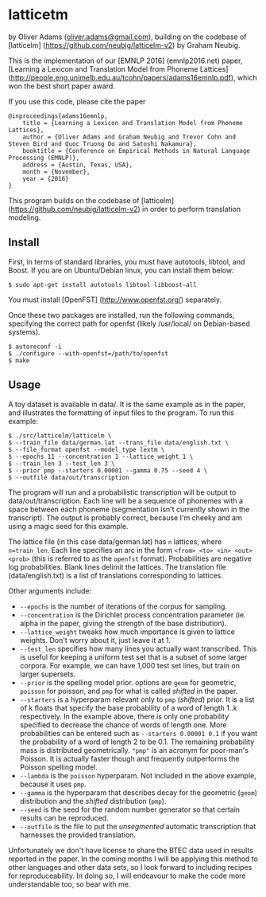 # latticetm
by Oliver Adams (oliver.adams@gmail.com), building on the codebase of [latticelm]
(https://github.com/neubig/latticelm-v2) by Graham Neubig.

This is the implementation of our [EMNLP 2016] (emnlp2016.net) paper,
[Learning a Lexicon and Translation Model from Phoneme Lattices] (http://people.eng.unimelb.edu.au/tcohn/papers/adams16emnlp.pdf), which won the best short paper award.

If you use this code, please cite the paper

```
@inproceedings{adams16emnlp,
    title = {Learning a Lexicon and Translation Model from Phoneme Lattices},
    author = {Oliver Adams and Graham Neubig and Trevor Cohn and Steven Bird and Quoc Truong Do and Satoshi Nakamura},
    booktitle = {Conference on Empirical Methods in Natural Language Processing (EMNLP)},
    address = {Austin, Texas, USA},
    month = {November},
    year = {2016}
}
```

This program builds on the codebase of [latticelm] (https://github.com/neubig/latticelm-v2) in order to
perform translation modeling.

Install
-------

First, in terms of standard libraries, you must have autotools, libtool, and Boost. If
you are on Ubuntu/Debian linux, you can install them below:

    $ sudo apt-get install autotools libtool libboost-all

You must install [OpenFST] (http://www.openfst.org/) separately.

Once these two packages are installed, run the following commands, specifying the
correct path for openfst (likely /usr/local/ on Debian-based systems).

    $ autoreconf -i
    $ ./configure --with-openfst=/path/to/openfst
    $ make

Usage
-----

A toy dataset is available in data/. It is the same example as in the paper,
and illustrates the formatting of input files to the program. To run this
example:

	$ ./src/latticelm/latticelm \
	$ --train_file data/german.lat --trans_file data/english.txt \
	$ --file_format openfst --model_type lextm \
	$ --epochs 11 --concentration 1 --lattice_weight 1 \
	$ --train_len 3 --test_len 3 \
	$ --prior pmp --starters 0.00001 --gamma 0.75 --seed 4 \
	$ --outfile data/out/transcription

The program will run and a probabilistic transcription will be output to
data/out/transcription. Each line will be a sequence of phonemes with a space
between each phoneme (segmentation isn't currently shown in the transcript).
The output is probably correct, because I'm cheeky and am using a magic seed
for this example.

The lattice file (in this case data/german.lat) has `n` lattices, where
`n=train_len`. Each line specifies an arc in the form `<from> <to> <in> <out>
<prob>` (this is referred to as the `openfst` format). Probabilities are negative log probabilities. Blank lines delimit the
lattices. The translation file (data/english.txt) is a list of translations
corresponding to lattices.

Other arguments include:
- `--epochs` is the number of iterations of the corpus for sampling.
- `--concentration` is the Dirichlet process concentration parameter (ie. alpha in the paper, giving the strength of the base distribution).
- `--lattice_weight` tweaks how much importance is given to lattice weights. Don't worry about it, just leave it at 1.
- `--test_len` specifies how many lines you actually want transcribed. This is useful for keeping a uniform test set that is a subset of some larger corpora. For example, we can have 1,000 test set lines, but train on larger supersets.
- `--prior` is the spelling model prior. options are `geom` for geometric, `poisson` for poisson, and `pmp` for what is called *shifted* in the paper.
- `--starters` is a hyperparam relevant only to `pmp` (*shifted*) prior. It is a list of k floats that specify the base probability of a word of length 1..k respectively. In the example above, there is only one probability specified to decrease the chance of words of length one. More probabilities can be entered such as `--starters 0.00001 0.1` if you want the probability of a word of length 2 to be 0.1. The remaining probability mass is distributed geometrically. `"pmp"` is an acronym for poor-man's Poisson. It is actually faster though and frequently outperforms the Poisson spelling model.
- `--lambda` is the `poisson` hyperparam. Not included in the above example, because it uses `pmp`.
- `--gamma` is the hyperparam that describes decay for the geometric (`geom`) distribution and the *shifted* distribution (`pmp`).
- `--seed` is the seed for the random number generator so that certain results can be reproduced.
- `--outfile` is the file to put the *unsegmented* automatic transcription that harnesses the provided translation.

Unfortunately we don't have license to share the BTEC data used in results
reported in the paper. In the coming months I will be applying this method to
other languages and other data sets, so I look forward to including recipes for
reproduceability. In doing so, I will endeavour to make the code more
understandable too, so bear with me.
